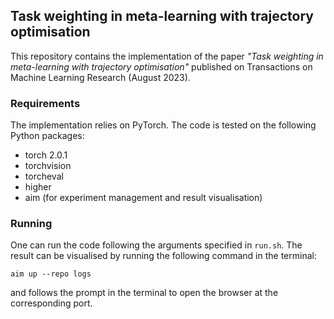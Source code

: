 ## Task weighting in meta-learning with trajectory optimisation
This repository contains the implementation of the paper *"Task weighting in meta-learning with trajectory optimisation"* published on Transactions on Machine Learning Research (August 2023).

### Requirements
The implementation relies on PyTorch. The code is tested on the following Python packages:
- torch 2.0.1
- torchvision
- torcheval
- higher
- aim (for experiment management and result visualisation)

### Running
One can run the code following the arguments specified in ```run.sh```. The result can be visualised by running the following command in the terminal:

```
aim up --repo logs
```

and follows the prompt in the terminal to open the browser at the corresponding port.